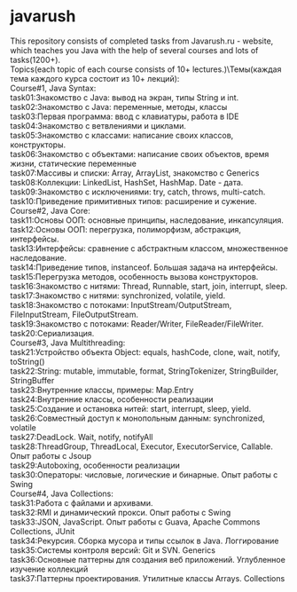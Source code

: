 # javarush
This repository consists of completed tasks from Javarush.ru - website, which teaches you Java with the help of several courses and lots of tasks(1200+).  
Topics(each topic of each course consists of 10+ lectures.)\Темы(каждая тема каждого курса состоит из 10+ лекций):   
Course#1, Java Syntax:    
task01:Знакомство с Java: вывод на экран, типы String и int.  
task02:Знакомство с Java: переменные, методы, классы  
task03:Первая программа: ввод с клавиатуры, работа в IDE  
task04:Знакомство с ветвлениями и циклами.  
task05:Знакомство с классами: написание своих классов, конструкторы.  
task06:Знакомство с объектами: написание своих объектов, время жизни, статические переменные  
task07:Массивы и списки: Array, ArrayList, знакомство с Generics  
task08:Коллекции: LinkedList, HashSet, HashMap. Date - дата.  
task09:Знакомство с исключениями: try, catch, throws, multi-catch.  
task10:Приведение примитивных типов: расширение и сужение.  
Course#2, Java Core:  
task11:Основы ООП: основные принципы, наследование, инкапсуляция.   
task12:Основы ООП: перегрузка, полиморфизм, абстракция, интерфейсы.  
task13:Интерфейсы: сравнение с абстрактным классом, множественное наследование.   
task14:Приведение типов, instanceof. Большая задача на интерфейсы.  
task15:Перегрузка методов, особенность вызова конструкторов.  
task16:Знакомство с нитями: Thread, Runnable, start, join, interrupt, sleep.  
task17:Знакомство с нитями: synchronized, volatile, yield.  
task18:Знакомство с потоками: InputStream/OutputStream, FileInputStream, FileOutputStream.  
task19:Знакомство с потоками: Reader/Writer, FileReader/FileWriter.   
task20:Сериализация.  
Course#3, Java Multithreading:  
task21:Устройство объекта Object: equals, hashCode, clone, wait, notify, toString()  
task22:String: mutable, immutable, format, StringTokenizer, StringBuilder, StringBuffer  
task23:Внутренние классы, примеры: Map.Entry  
task24:Внутренние классы, особенности реализации  
task25:Создание и остановка нитей: start, interrupt, sleep, yield.  
task26:Совместный доступ к монопольным данным: synchronized, volatile  
task27:DeadLock. Wait, notify, notifyAll  
task28:ThreadGroup, ThreadLocal, Executor, ExecutorService, Callable. Опыт работы с Jsoup  
task29:Autoboxing, особенности реализации  
task30:Операторы: числовые, логические и бинарные. Опыт работы с Swing    
Course#4, Java Collections:  
task31:Работа с файлами и архивами.  
task32:RMI и динамический прокси. Опыт работы с Swing  
task33:JSON, JavaScript. Опыт работы с Guava, Apache Commons Collections, JUnit  
task34:Рекурсия. Сборка мусора и типы ссылок в Java. Логгирование  
task35:Системы контроля версий: Git и SVN. Generics  
task36:Основные паттерны для создания веб приложений. Углубленное изучение коллекций  
task37:Паттерны проектирования. Утилитные классы Arrays. Collections
